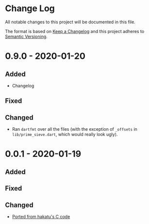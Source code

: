 # Change Log
All notable changes to this project will be documented in this file.

The format is based on [Keep a Changelog](http://keepachangelog.com/)
and this project adheres to [Semantic Versioning](http://semver.org/).

# 0.9.0 - 2020-01-20
## Added
* Changelog

## Fixed

## Changed
* Ran `dartfmt` over all the files (with the exception of `_offsets` in
  `lib/prime_sieve.dart`, which would really look ugly).


# 0.0.1 - 2020-01-19
## Added

## Fixed

## Changed
* [Ported from hakatu's C code](https://github.com/hacatu/Prime-Sieve)
